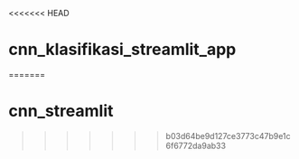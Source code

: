 <<<<<<< HEAD
# cnn_klasifikasi_streamlit_app
=======
# cnn_streamlit
>>>>>>> b03d64be9d127ce3773c47b9e1c6f6772da9ab33
